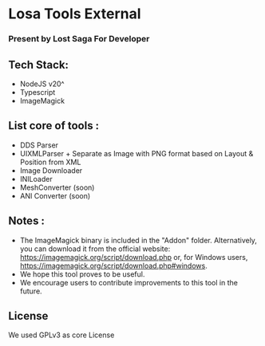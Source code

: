 # Losa Tools External
### Present by Lost Saga For Developer

## Tech Stack:
- NodeJS v20^
- Typescript
- ImageMagick

## List core of tools :
- DDS Parser
- UIXMLParser + Separate as Image with PNG format based on Layout & Position from XML
- Image Downloader
- INILoader
- MeshConverter (soon)
- ANI Converter (soon)

## Notes : 
- The ImageMagick binary is included in the "Addon" folder. Alternatively, you can download it from the official website: https://imagemagick.org/script/download.php or, for Windows users, https://imagemagick.org/script/download.php#windows.
- We hope this tool proves to be useful.
- We encourage users to contribute improvements to this tool in the future.


## License
We used GPLv3 as core License